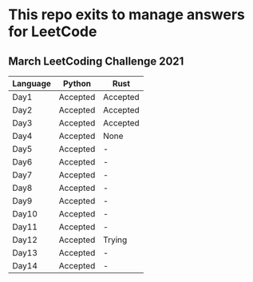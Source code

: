 # This repo exits to manage answers for LeetCode
## March LeetCoding Challenge 2021
|  Language  |  Python  |  Rust  |
| ---- | ---- | ---- |
|  Day1  |  Accepted  |  Accepted  |
|  Day2  |  Accepted  |  Accepted  |
|  Day3  |  Accepted  |  Accepted  |
|  Day4  |  Accepted  |  None  |
|  Day5  |  Accepted  |  -  |
|  Day6  |  Accepted  |  -  |
|  Day7  |  Accepted  |  -  |
|  Day8  |  Accepted  |  -  |
|  Day9  |  Accepted  |  -  |
|  Day10  |  Accepted  |  -  |
|  Day11  |  Accepted  |  -  |
|  Day12  |  Accepted  |  Trying  |
|  Day13  |  Accepted  |  -  |
|  Day14  |  Accepted  |  -  |